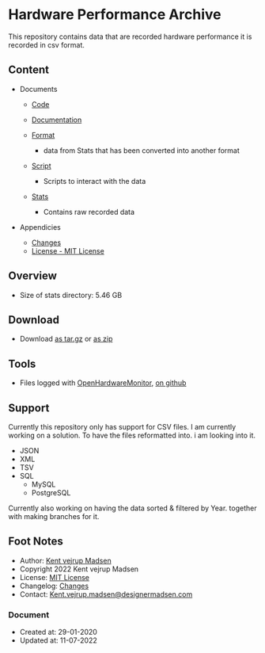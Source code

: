 # Hardware Performance Archive
This repository contains data that are recorded hardware performance it is 
recorded in csv format. 


## Content
* Documents
    * [Code](code/readme.md)

    * [Documentation](docs/readme.md)

    * [Format](format/readme.md)
        * data from Stats that has been converted into another format

    * [Script](script/readme.md)
        * Scripts to interact with the data

    * [Stats](stats/readme.md)
        * Contains raw recorded data

* Appendicies
    * [Changes](CHANGELOG.md)
    * [License - MIT License](license.md)


## Overview
* Size of stats directory: 5.46 GB


## Download
* Download [as tar.gz](https://1drv.ms/u/s!AnVSo6qhoQp5j44rG0V-dvyoxs3r_w) or [as zip](https://1drv.ms/u/s!AnVSo6qhoQp5j49a5woqf6x41OHMYg?e=SgTFxC)


## Tools
* Files logged with [OpenHardwareMonitor](https://openhardwaremonitor.org/downloads/),
[on github](https://github.com/openhardwaremonitor/openhardwaremonitor)


## Support
Currently this repository only has support for CSV files. I am currently working on a solution. To have the files reformatted into. i am looking into it.
* JSON
* XML
* TSV
* SQL
    * MySQL
    * PostgreSQL

Currently also working on having the data sorted & filtered by Year. together with making branches for it.


## Foot Notes
* Author: [Kent vejrup Madsen](https://github.com/kentVejrupMadsen/)
* Copyright 2022 Kent vejrup Madsen
* License: [MIT License](license.md)
* Changelog: [Changes](CHANGELOG.md)
* Contact: Kent.vejrup.madsen@designermadsen.com


### Document
* Created at: 29-01-2020
* Updated at: 11-07-2022
